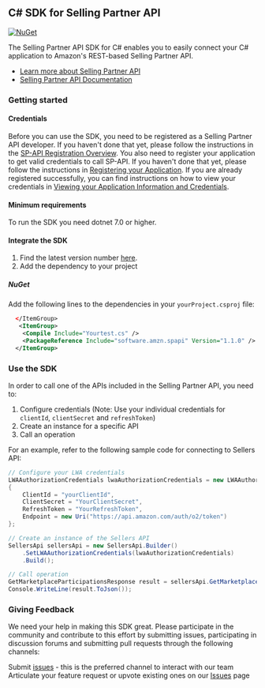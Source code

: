 ## C# SDK for Selling Partner API
[![NuGet](https://img.shields.io/nuget/v/software.amzn.spapi?label=NuGet)](https://www.nuget.org/packages/software.amzn.spapi)

The Selling Partner API SDK for C# enables you to easily connect your C# application to Amazon's REST-based Selling Partner API.

* [Learn more about Selling Partner API](https://developer.amazonservices.com/)
* [Selling Partner API Documentation](https://developer-docs.amazon.com/sp-api/)


### Getting started

#### Credentials

Before you can use the SDK, you need to be registered as a Selling Partner API developer. If you haven't done that yet, please follow the instructions in the [SP-API Registration Overview](https://developer-docs.amazon.com/sp-api/docs/sp-api-registration-overview).
You also need to register your application to get valid credentials to call SP-API. If you haven't done that yet, please follow the instructions in [Registering your Application](https://developer-docs.amazon.com/sp-api/docs/registering-your-application).
If you are already registered successfully, you can find instructions on how to view your credentials in [Viewing your Application Information and Credentials](https://developer-docs.amazon.com/sp-api/docs/viewing-your-application-information-and-credentials).

#### Minimum requirements

To run the SDK you need dotnet 7.0 or higher.

#### Integrate the SDK

1. Find the latest version number [here](https://www.nuget.org/packages/software.amzn.spapi).
2. Add the dependency to your project 


##### NuGet

Add the following lines to the dependencies in your `yourProject.csproj` file:

```xml
  </ItemGroup>
   <ItemGroup>
    <Compile Include="Yourtest.cs" />
    <PackageReference Include="software.amzn.spapi" Version="1.1.0" />
  </ItemGroup>
```

### Use the SDK

In order to call one of the APIs included in the Selling Partner API, you need to:
1. Configure credentials (Note: Use your individual credentials for `clientId`, `clientSecret` and `refreshToken`)
2. Create an instance for a specific API
3. Call an operation

For an example, refer to the following sample code for connecting to Sellers API:
```csharp
// Configure your LWA credentials
LWAAuthorizationCredentials lwaAuthorizationCredentials = new LWAAuthorizationCredentials
{
    ClientId = "yourClientId",
    ClientSecret = "YourClientSecret",
    RefreshToken = "YourRefreshToken",
    Endpoint = new Uri("https://api.amazon.com/auth/o2/token")
};

// Create an instance of the Sellers API
SellersApi sellersApi = new SellersApi.Builder()
    .SetLWAAuthorizationCredentials(lwaAuthorizationCredentials)
    .Build();

// Call operation
GetMarketplaceParticipationsResponse result = sellersApi.GetMarketplaceParticipations();
Console.WriteLine(result.ToJson());
```


### Giving Feedback

We need your help in making this SDK great. Please participate in the community and contribute to this effort by submitting issues, participating in discussion forums and submitting pull requests through the following channels:

Submit [issues](https://github.com/amzn/selling-partner-api-sdk/issues/new/choose) - this is the preferred channel to interact with our team
Articulate your feature request or upvote existing ones on our [Issues][sdk-issues] page

[sdk-issues]: https://github.com/amzn/selling-partner-api-sdk/issues






